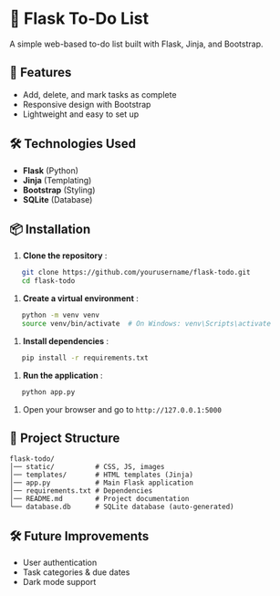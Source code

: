 ﻿
# 📝 Flask To-Do List

A simple web-based to-do list built with Flask, Jinja, and Bootstrap.

## 🚀 Features

* Add, delete, and mark tasks as complete
* Responsive design with Bootstrap
* Lightweight and easy to set up

## 🛠️ Technologies Used

* **Flask** (Python)
* **Jinja** (Templating)
* **Bootstrap** (Styling)
* **SQLite** (Database)

## 📦 Installation

1. **Clone the repository** :

```bash
   git clone https://github.com/yourusername/flask-todo.git
   cd flask-todo
```

1. **Create a virtual environment** :

```bash
   python -m venv venv
   source venv/bin/activate  # On Windows: venv\Scripts\activate
```

1. **Install dependencies** :

```bash
   pip install -r requirements.txt
```

1. **Run the application** :

```bash
   python app.py
```

1. Open your browser and go to `http://127.0.0.1:5000`

## 📂 Project Structure

```
flask-todo/
│── static/          # CSS, JS, images
│── templates/       # HTML templates (Jinja)
│── app.py           # Main Flask application
│── requirements.txt # Dependencies
│── README.md        # Project documentation
└── database.db      # SQLite database (auto-generated)
```

## 🛠️ Future Improvements

* User authentication
* Task categories & due dates
* Dark mode support
